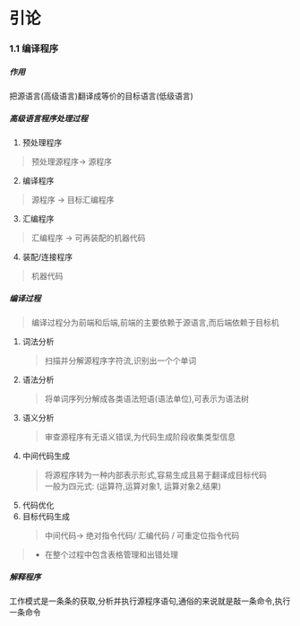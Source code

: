 # 引论

### 1.1 编译程序

##### 作用
把源语言(高级语言)翻译成等价的目标语言(低级语言)

##### 高级语言程序处理过程
1. 预处理程序
> 预处理源程序-> 源程序
2. 编译程序
> 源程序 -> 目标汇编程序
3. 汇编程序
> 汇编程序 -> 可再装配的机器代码
4. 装配/连接程序
> 机器代码
##### 编译过程
> 编译过程分为前端和后端,前端的主要依赖于源语言,而后端依赖于目标机  
1. 词法分析
    > 扫描并分解源程序字符流,识别出一个个单词
2. 语法分析
    > 将单词序列分解成各类语法短语(语法单位),可表示为语法树
3. 语义分析
    > 审查源程序有无语义错误,为代码生成阶段收集类型信息  
4. 中间代码生成
    > 将源程序转为一种内部表示形式,容易生成且易于翻译成目标代码  
    > 一般为四元式: (运算符,运算对象1, 运算对象2,结果)
5. 代码优化
9. 目标代码生成
    > 中间代码-> 绝对指令代码/ 汇编代码 / 可重定位指令代码


> * 在整个过程中包含表格管理和出错处理  

##### 解释程序
工作模式是一条条的获取,分析并执行源程序语句,通俗的来说就是敲一条命令,执行一条命令


